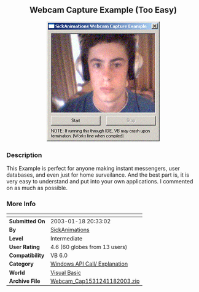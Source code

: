 ﻿<div align="center">

## Webcam Capture Example \(Too Easy\)

<img src="PIC20031182032243585.gif">
</div>

### Description

This Example is perfect for anyone making instant messengers, user databases, and even just for home surveilance. And the best part is, it is very easy to understand and put into your own applications. I commented on as much as possible.
 
### More Info
 


<span>             |<span>
---                |---
**Submitted On**   |2003-01-18 20:33:02
**By**             |[SickAnimations](https://github.com/Planet-Source-Code/PSCIndex/blob/master/ByAuthor/sickanimations.md)
**Level**          |Intermediate
**User Rating**    |4.6 (60 globes from 13 users)
**Compatibility**  |VB 6\.0
**Category**       |[Windows API Call/ Explanation](https://github.com/Planet-Source-Code/PSCIndex/blob/master/ByCategory/windows-api-call-explanation__1-39.md)
**World**          |[Visual Basic](https://github.com/Planet-Source-Code/PSCIndex/blob/master/ByWorld/visual-basic.md)
**Archive File**   |[Webcam\_Cap1531241182003\.zip](https://github.com/Planet-Source-Code/sickanimations-webcam-capture-example-too-easy__1-42549/archive/master.zip)








